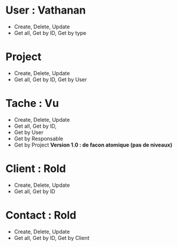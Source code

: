 # User : **Vathanan**
* Create, Delete, Update
* Get all, Get by ID, Get by type

# Project
* Create, Delete, Update
* Get all, Get by ID, Get by User

# Tache : **Vu**
* Create, Delete, Update
* Get all, Get by ID, 
* Get by User
* Get by Responsable 
* Get by Project 
__Version 1.0 : de facon atomique (pas de niveaux)__

# Client : **Rold**
* Create, Delete, Update
* Get all, Get by ID 

# Contact : **Rold**
* Create, Delete, Update
* Get all, Get by ID, Get by Client 

